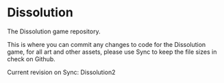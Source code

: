 # Dissolution
The Dissolution game repository.

This is where you can commit any changes to code for the Dissolution game, for all art and other assets, please use Sync to keep the file sizes in check on Github.

Current revision on Sync: Dissolution2
